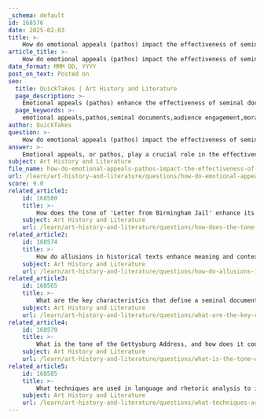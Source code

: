 ```yaml
---
_schema: default
id: 168576
date: 2025-02-03
title: >-
    How do emotional appeals (pathos) impact the effectiveness of seminal documents?
article_title: >-
    How do emotional appeals (pathos) impact the effectiveness of seminal documents?
date_format: MMM DD, YYYY
post_on_text: Posted on
seo:
  title: QuickTakes | Art History and Literature
  page_description: >-
    Emotional appeals (pathos) enhance the effectiveness of seminal documents by engaging audiences, emphasizing moral imperatives, motivating action, creating shared experiences, and complementing other rhetorical strategies.
  page_keywords: >-
    emotional appeals,pathos,seminal documents,audience engagement,moral imperative,motivation for action,shared experience,rhetorical strategies,Martin Luther King Jr.,Declaration of Independence,Gettysburg Address
author: QuickTakes
question: >-
    How do emotional appeals (pathos) impact the effectiveness of seminal documents?
answer: >-
    Emotional appeals, or pathos, play a crucial role in the effectiveness of seminal documents by engaging the audience's feelings and fostering a connection to the core values articulated within these texts. Here are several ways in which pathos enhances the impact of seminal documents:\n\n1. **Engagement of the Audience**: By appealing to emotions, authors can capture the audience's attention and make their messages more relatable. For instance, Martin Luther King Jr.'s "Letter from Birmingham Jail" employs emotional language to evoke feelings of injustice and urgency regarding civil rights, compelling readers to empathize with the struggles faced by marginalized communities.\n\n2. **Moral Imperative**: Emotional appeals often highlight moral and ethical considerations, urging the audience to reflect on their values. In seminal documents, such as the Declaration of Independence, the emotional weight of the phrases about life, liberty, and the pursuit of happiness resonates deeply, reinforcing the idea that these rights are fundamental and worth fighting for.\n\n3. **Motivation for Action**: Pathos can serve as a catalyst for action. When readers or listeners feel a strong emotional response, they are more likely to be motivated to act. For example, the emotional tone in Lincoln's Gettysburg Address, which honors the sacrifices made for freedom, inspires a commitment to the principles of equality and justice, urging the audience to continue the fight for these ideals.\n\n4. **Creation of a Shared Experience**: Emotional appeals can foster a sense of unity among the audience. By invoking shared feelings of hope, despair, or determination, authors can create a collective identity that encourages solidarity. This is evident in speeches that address national crises or movements for social change, where the emotional resonance helps to galvanize support and mobilize communities.\n\n5. **Enhancement of Rhetorical Strategies**: Pathos works in conjunction with other rhetorical strategies, such as ethos (credibility) and logos (logic), to create a more compelling argument. The interplay of emotional appeals with logical reasoning can strengthen the overall message, making it more persuasive. For instance, a document that combines factual evidence with emotionally charged language can effectively appeal to both the intellect and the heart of the audience.\n\nIn summary, emotional appeals significantly enhance the effectiveness of seminal documents by engaging the audience, emphasizing moral imperatives, motivating action, creating shared experiences, and complementing other rhetorical strategies. These elements contribute to the enduring relevance of such texts in discussions about freedom, equality, and justice, as they continue to resonate with contemporary audiences.
subject: Art History and Literature
file_name: how-do-emotional-appeals-pathos-impact-the-effectiveness-of-seminal-documents.md
url: /learn/art-history-and-literature/questions/how-do-emotional-appeals-pathos-impact-the-effectiveness-of-seminal-documents
score: 9.0
related_article1:
    id: 168580
    title: >-
        How does the tone of 'Letter from Birmingham Jail' enhance its persuasive power?
    subject: Art History and Literature
    url: /learn/art-history-and-literature/questions/how-does-the-tone-of-letter-from-birmingham-jail-enhance-its-persuasive-power
related_article2:
    id: 168574
    title: >-
        How do allusions in historical texts enhance meaning and context?
    subject: Art History and Literature
    url: /learn/art-history-and-literature/questions/how-do-allusions-in-historical-texts-enhance-meaning-and-context
related_article3:
    id: 168565
    title: >-
        What are the key characteristics that define a seminal document?
    subject: Art History and Literature
    url: /learn/art-history-and-literature/questions/what-are-the-key-characteristics-that-define-a-seminal-document
related_article4:
    id: 168579
    title: >-
        What is the tone of the Gettysburg Address, and how does it contribute to its message?
    subject: Art History and Literature
    url: /learn/art-history-and-literature/questions/what-is-the-tone-of-the-gettysburg-address-and-how-does-it-contribute-to-its-message
related_article5:
    id: 168585
    title: >-
        What techniques are used in language and rhetoric analysis to identify key elements in seminal documents?
    subject: Art History and Literature
    url: /learn/art-history-and-literature/questions/what-techniques-are-used-in-language-and-rhetoric-analysis-to-identify-key-elements-in-seminal-documents
---
```


&nbsp;